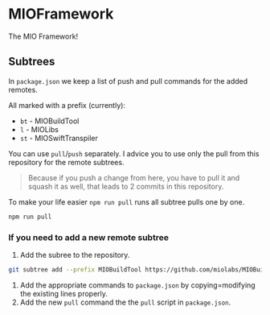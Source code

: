 # MIOFramework

The MIO Framework!

## Subtrees

In `package.json` we keep a list of push and pull commands for the added remotes.

All marked with a prefix (currently):

* `bt` - MIOBuildTool
* `l` - MIOLibs
* `st` - MIOSwiftTranspiler

You can use `pull`/`push` separately. I advice you to use only the pull from this repository for the remote subtrees.
> Because if you push a change from here, you have to pull it and squash it as well, that leads to 2 commits in this repository. 

To make your life easier `npm run pull` runs all subtree pulls one by one.

```bash
npm run pull
```

### If you need to add a new remote subtree

1. Add the subree to the repository.

  ```bash
  git subtree add --prefix MIOBuildTool https://github.com/miolabs/MIOBuildTool master
  ```

1. Add the appropriate commands to `package.json` by copying=modifying the existing lines properly.
1. Add the new `pull` command the the `pull` script in `package.json`.
